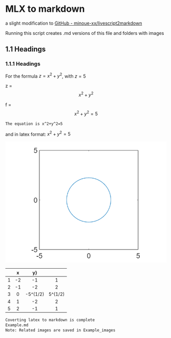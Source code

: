 # MLX to markdown

a slight modification to [GitHub - minoue-xx/livescript2markdown](https://github.com/minoue-xx/livescript2markdown)

Running this script creates .md versions of this file and folders with images

## 1.1 Headings

### 1.1.1 Headings

For the formula  $z=x^2 +y^2$, with $z=5$

z = $$ x^2 +y^2 $$

f = $$ x^2 +y^2 =5$$

```text:Output
The equation is x^2+y^2=5
```

and in latex format: $x^2+y^2=5$

![figure_0.png](Example_images/figure_0.png)

| |x|y}| |
|:--:|:--:|:--:|:--:|
|1|-2|-1      |1      |
|2|-1|-2      |2      |
|3|0|-5^(1/2)|5^(1/2)|
|4|1|-2      |2      |
|5|2|-1      |1      |

```text:Output
Coverting latex to markdown is complete
Example.md
Note: Related images are saved in Example_images
```

